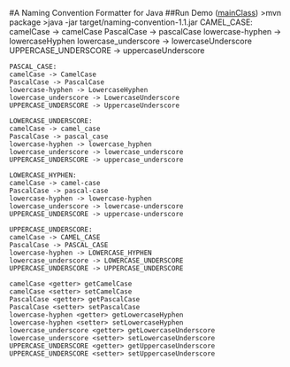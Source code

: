 #A Naming Convention Formatter for Java
##Run Demo ([mainClass](src/main/java/info/liudian/common/naming/demo/Demo.java "Demo.java"))
    >mvn package
    >java -jar target/naming-convention-1.1.jar
    CAMEL_CASE:
    camelCase -> camelCase
    PascalCase -> pascalCase
    lowercase-hyphen -> lowercaseHyphen
    lowercase_underscore -> lowercaseUnderscore
    UPPERCASE_UNDERSCORE -> uppercaseUnderscore

    PASCAL_CASE:
    camelCase -> CamelCase
    PascalCase -> PascalCase
    lowercase-hyphen -> LowercaseHyphen
    lowercase_underscore -> LowercaseUnderscore
    UPPERCASE_UNDERSCORE -> UppercaseUnderscore

    LOWERCASE_UNDERSCORE:
    camelCase -> camel_case
    PascalCase -> pascal_case
    lowercase-hyphen -> lowercase_hyphen
    lowercase_underscore -> lowercase_underscore
    UPPERCASE_UNDERSCORE -> uppercase_underscore

    LOWERCASE_HYPHEN:
    camelCase -> camel-case
    PascalCase -> pascal-case
    lowercase-hyphen -> lowercase-hyphen
    lowercase_underscore -> lowercase-underscore
    UPPERCASE_UNDERSCORE -> uppercase-underscore

    UPPERCASE_UNDERSCORE:
    camelCase -> CAMEL_CASE
    PascalCase -> PASCAL_CASE
    lowercase-hyphen -> LOWERCASE_HYPHEN
    lowercase_underscore -> LOWERCASE_UNDERSCORE
    UPPERCASE_UNDERSCORE -> UPPERCASE_UNDERSCORE

    camelCase <getter> getCamelCase
    camelCase <setter> setCamelCase
    PascalCase <getter> getPascalCase
    PascalCase <setter> setPascalCase
    lowercase-hyphen <getter> getLowercaseHyphen
    lowercase-hyphen <setter> setLowercaseHyphen
    lowercase_underscore <getter> getLowercaseUnderscore
    lowercase_underscore <setter> setLowercaseUnderscore
    UPPERCASE_UNDERSCORE <getter> getUppercaseUnderscore
    UPPERCASE_UNDERSCORE <setter> setUppercaseUnderscore
